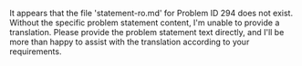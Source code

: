 It appears that the file 'statement-ro.md' for Problem ID 294 does not exist. Without the specific problem statement content, I'm unable to provide a translation. Please provide the problem statement text directly, and I'll be more than happy to assist with the translation according to your requirements.